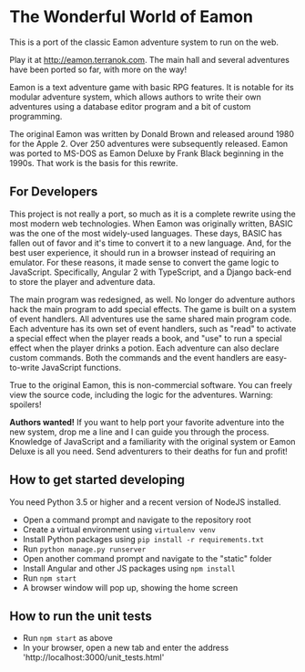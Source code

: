 # The Wonderful World of Eamon

This is a port of the classic Eamon adventure system to run on the web.

Play it at http://eamon.terranok.com. The main hall and several adventures have been ported so far, with more on the way!

Eamon is a text adventure game with basic RPG features. It is notable for its modular adventure system, which allows authors to write their own adventures using a database editor program and a bit of custom programming.

The original Eamon was written by Donald Brown and released around 1980 for the Apple 2. Over 250 adventures were subsequently released. Eamon was ported to MS-DOS as Eamon Deluxe by Frank Black beginning in the 1990s. That work is the basis for this rewrite.

## For Developers

This project is not really a port, so much as it is a complete rewrite using the most modern web technologies. When Eamon was originally written, BASIC was the one of the most widely-used languages. These days, BASIC has fallen out of favor and it's time to convert it to a new language. And, for the best user experience, it should run in a browser instead of requiring an emulator. For these reasons, it made sense to convert the game logic to JavaScript. Specifically, Angular 2 with TypeScript, and a Django back-end to store the player and adventure data.

The main program was redesigned, as well. No longer do adventure authors hack the main program to add special effects. The game is built on a system of event handlers. All adventures use the same shared main program code. Each adventure has its own set of event handlers, such as "read" to activate a special effect when the player reads a book, and "use" to run a special effect when the player drinks a potion. Each adventure can also declare custom commands. Both the commands and the event handlers are easy-to-write JavaScript functions.

True to the original Eamon, this is non-commercial software. You can freely view the source code, including the logic for the adventures. Warning: spoilers!

**Authors wanted!** If you want to help port your favorite adventure into the new system, drop me a line and I can guide you through the process. Knowledge of JavaScript and a familiarity with the original system or Eamon Deluxe is all you need. Send adventurers to their deaths for fun and profit!

## How to get started developing

You need Python 3.5 or higher and a recent version of NodeJS installed.

* Open a command prompt and navigate to the repository root
* Create a virtual environment using `virtualenv venv`
* Install Python packages using `pip install -r requirements.txt`
* Run `python manage.py runserver`
* Open another command prompt and navigate to the "static" folder
* Install Angular and other JS packages using `npm install`
* Run `npm start`
* A browser window will pop up, showing the home screen

## How to run the unit tests

* Run `npm start` as above
* In your browser, open a new tab and enter the address 'http://localhost:3000/unit_tests.html'
